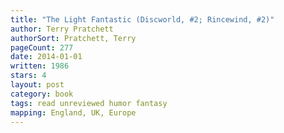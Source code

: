 ```yaml
---
title: "The Light Fantastic (Discworld, #2; Rincewind, #2)"
author: Terry Pratchett
authorSort: Pratchett, Terry
pageCount: 277
date: 2014-01-01
written: 1986
stars: 4
layout: post
category: book
tags: read unreviewed humor fantasy
mapping: England, UK, Europe
---
```

